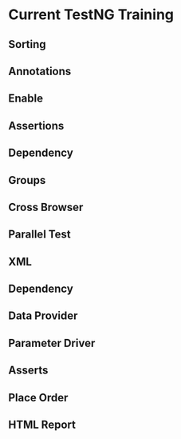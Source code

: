 # Current TestNG Training

## Sorting
## Annotations
## Enable
## Assertions
## Dependency
## Groups
## Cross Browser
## Parallel Test
## XML
## Dependency
## Data Provider
## Parameter Driver
## Asserts
## Place Order
## HTML Report
